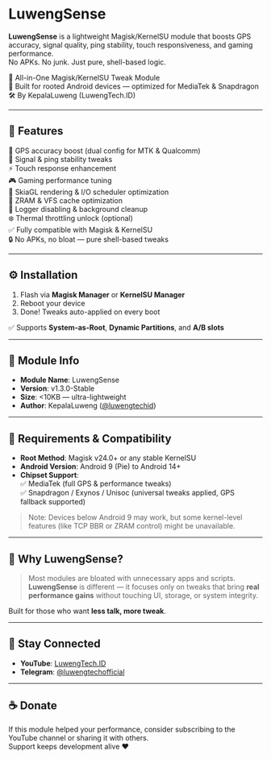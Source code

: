 # LuwengSense

**LuwengSense** is a lightweight Magisk/KernelSU module that boosts GPS accuracy, signal quality, ping stability, touch responsiveness, and gaming performance.  
No APKs. No junk. Just pure, shell-based logic.

🎯 All-in-One Magisk/KernelSU Tweak Module  
📱 Built for rooted Android devices — optimized for MediaTek & Snapdragon  
🛠️ By KepalaLuweng (LuwengTech.ID)

---

## 📌 Features

🔧 GPS accuracy boost (dual config for MTK & Qualcomm)  
📡 Signal & ping stability tweaks  
⚡ Touch response enhancement  
🎮 Gaming performance tuning  
🚀 SkiaGL rendering & I/O scheduler optimization  
🧠 ZRAM & VFS cache optimization  
🧹 Logger disabling & background cleanup  
❄️ Thermal throttling unlock (optional)  
✅ Fully compatible with Magisk & KernelSU  
🔒 No APKs, no bloat — pure shell-based tweaks

---

## ⚙️ Installation

1. Flash via **Magisk Manager** or **KernelSU Manager**  
2. Reboot your device  
3. Done! Tweaks auto-applied on every boot

✅ Supports **System-as-Root**, **Dynamic Partitions**, and **A/B slots**

---

## 📂 Module Info

- **Module Name**: LuwengSense  
- **Version**: v1.3.0-Stable  
- **Size**: <10KB — ultra-lightweight  
- **Author**: KepalaLuweng ([@luwengtechid](https://www.youtube.com/@luwengtechid))

---

## 📱 Requirements & Compatibility

- **Root Method**: Magisk v24.0+ or any stable KernelSU  
- **Android Version**: Android 9 (Pie) to Android 14+  
- **Chipset Support**:  
  ✅ MediaTek (full GPS & performance tweaks)  
  ✅ Snapdragon / Exynos / Unisoc (universal tweaks applied, GPS fallback supported)  

> Note: Devices below Android 9 may work, but some kernel-level features (like TCP BBR or ZRAM control) might be unavailable.

---

## 🧠 Why LuwengSense?

> Most modules are bloated with unnecessary apps and scripts.  
> **LuwengSense** is different — it focuses only on tweaks that bring **real performance gains** without touching UI, storage, or system integrity.

Built for those who want **less talk, more tweak**.

---

## 📣 Stay Connected

- **YouTube**: [LuwengTech.ID](https://www.youtube.com/@luwengtechid)  
- **Telegram**: [@luwengtechofficial](https://t.me/luwengtechofficial)

---

## ☕ Donate

If this module helped your performance, consider subscribing to the YouTube channel or sharing it with others.  
Support keeps development alive ❤️